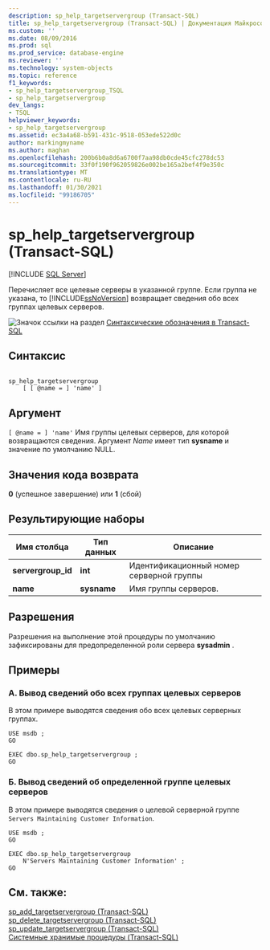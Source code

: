 ```yaml
---
description: sp_help_targetservergroup (Transact-SQL)
title: sp_help_targetservergroup (Transact-SQL) | Документация Майкрософт
ms.custom: ''
ms.date: 08/09/2016
ms.prod: sql
ms.prod_service: database-engine
ms.reviewer: ''
ms.technology: system-objects
ms.topic: reference
f1_keywords:
- sp_help_targetservergroup_TSQL
- sp_help_targetservergroup
dev_langs:
- TSQL
helpviewer_keywords:
- sp_help_targetservergroup
ms.assetid: ec3a4a68-b591-431c-9518-053ede522d0c
author: markingmyname
ms.author: maghan
ms.openlocfilehash: 200b6b0a8d6a6700f7aa98db0cde45cfc278dc53
ms.sourcegitcommit: 33f0f190f962059826e002be165a2bef4f9e350c
ms.translationtype: MT
ms.contentlocale: ru-RU
ms.lasthandoff: 01/30/2021
ms.locfileid: "99186705"
---
```

# <a name="sp_help_targetservergroup-transact-sql"></a>sp_help_targetservergroup (Transact-SQL)
[!INCLUDE [SQL Server](../../includes/applies-to-version/sqlserver.md)]

  Перечисляет все целевые серверы в указанной группе. Если группа не указана, то [!INCLUDE[ssNoVersion](../../includes/ssnoversion-md.md)] возвращает сведения обо всех группах целевых серверов.  
  
 ![Значок ссылки на раздел](../../database-engine/configure-windows/media/topic-link.gif "Значок ссылки на раздел") [Синтаксические обозначения в Transact-SQL](../../t-sql/language-elements/transact-sql-syntax-conventions-transact-sql.md)  
  
## <a name="syntax"></a>Синтаксис  
  
```  
  
sp_help_targetservergroup  
    [ [ @name = ] 'name' ]  
```  
  
## <a name="argument"></a>Аргумент  
`[ @name = ] 'name'` Имя группы целевых серверов, для которой возвращаются сведения. Аргумент *Name* имеет тип **sysname** и значение по умолчанию NULL.  
  
## <a name="return-code-values"></a>Значения кода возврата  
 **0** (успешное завершение) или **1** (сбой)  
  
## <a name="result-sets"></a>Результирующие наборы  
  
|Имя столбца|Тип данных|Описание|  
|-----------------|---------------|-----------------|  
|**servergroup_id**|**int**|Идентификационный номер серверной группы|  
|**name**|**sysname**|Имя группы серверов.|  
  
## <a name="permissions"></a>Разрешения  
 Разрешения на выполнение этой процедуры по умолчанию зафиксированы для предопределенной роли сервера **sysadmin** .  
  
## <a name="examples"></a>Примеры  
  
### <a name="a-listing-information-for-all-target-server-groups"></a>A. Вывод сведений обо всех группах целевых серверов  
 В этом примере выводятся сведения обо всех целевых серверных группах.  
  
```  
USE msdb ;  
GO  
  
EXEC dbo.sp_help_targetservergroup ;  
GO  
```  
  
### <a name="b-listing-information-for-a-specific-target-server-group"></a>Б. Вывод сведений об определенной группе целевых серверов  
 В этом примере выводятся сведения о целевой серверной группе `Servers Maintaining Customer Information`.  
  
```  
USE msdb ;  
GO  
  
EXEC dbo.sp_help_targetservergroup   
    N'Servers Maintaining Customer Information' ;  
GO  
```  
  
## <a name="see-also"></a>См. также:  
 [sp_add_targetservergroup &#40;Transact-SQL&#41;](../../relational-databases/system-stored-procedures/sp-add-targetservergroup-transact-sql.md)   
 [sp_delete_targetservergroup &#40;Transact-SQL&#41;](../../relational-databases/system-stored-procedures/sp-delete-targetservergroup-transact-sql.md)   
 [sp_update_targetservergroup &#40;Transact-SQL&#41;](../../relational-databases/system-stored-procedures/sp-update-targetservergroup-transact-sql.md)   
 [Системные хранимые процедуры (Transact-SQL)](../../relational-databases/system-stored-procedures/system-stored-procedures-transact-sql.md)  
  
  
